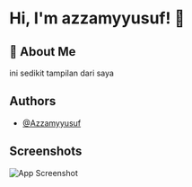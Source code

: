 
# Hi, I'm azzamyyusuf! 👋


## 🚀 About Me


ini sedikit tampilan dari saya
## Authors

- [@Azzamyyusuf](https://github.com/Azzamyyusuf)


## Screenshots

![App Screenshot](https://via.placeholder.com/468x300?text=App+Screenshot+Here)


